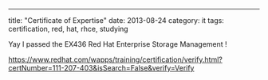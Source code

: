 ---
title: "Certificate of Expertise"
date: 2013-08-24
category: it
tags: certification, red, hat, rhce, studying

Yay I passed the EX436 Red Hat Enterprise Storage Management !

https://www.redhat.com/wapps/training/certification/verify.html?certNumber=111-207-403&isSearch=False&verify=Verify

